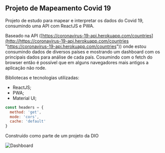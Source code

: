 ## Projeto de Mapeamento Covid 19

Projeto de estudo para mapear e interpretar os dados do Covid 19, consumindo uma API com ReactJS e PWA.

Baseado na API ([https://coronavirus-19-api.herokuapp.com/countries](http://https://coronavirus-19-api.herokuapp.com/countries "https://coronavirus-19-api.herokuapp.com/countries")) onde estou consumindo dados de diversos países e mostrando um dashboard com os principais dados para análise de cada país.
Cosumindo com o fetch do browser então é possível que em alguns navegadores mais antigos a aplicação não rode.


Bibliotecas e tecnologias utilizadas:
- ReactJS;
- PWA;
- Material UI;

```javascript
const headers = {
  method: 'get',
  mode: 'cors',
  cache: 'default'
}
```

Construído como parte de um projeto da DIO


![Dashboard](https://i.ibb.co/sbCLTBX/Screenshot-from-2020-08-16-21-48-58.png "Dashboard")
